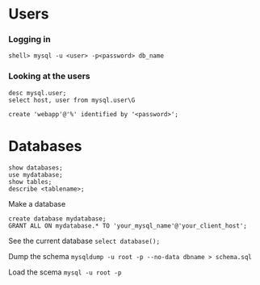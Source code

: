 # Users

### Logging in
```
shell> mysql -u <user> -p<password> db_name
```


### Looking at the users
```
desc mysql.user;
select host, user from mysql.user\G

create 'webapp'@'%' identified by '<password>';
```

# Databases

```
show databases;
use mydatabase;
show tables;
describe <tablename>;
```

Make a database
```
create database mydatabase;
GRANT ALL ON mydatabase.* TO 'your_mysql_name'@'your_client_host';
```

See the current database
`select database();`

Dump the schema
`mysqldump -u root -p --no-data dbname > schema.sql`

Load the scema
`mysql -u root -p `
